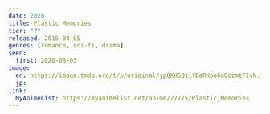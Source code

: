 ```yaml
---
date: 2020
title: Plastic Memories
tier: "?"
released: 2015-04-05
genres: [romance, sci-fi, drama]
seen:
  first: 2020-08-03
image:
  en: https://image.tmdb.org/t/p/original/ypQKH5Q1ifDaRKoo6oQozmtFIvN.jpg
  jp: 
link:
  MyAnimeList: https://myanimelist.net/anime/27775/Plastic_Memories
---
```

